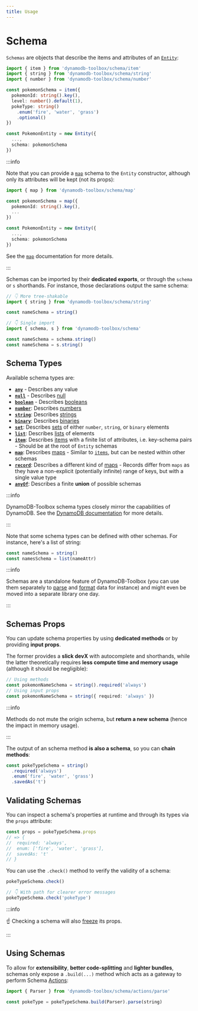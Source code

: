 ```yaml
---
title: Usage
---
```


# Schema

`Schemas` are objects that describe the items and attributes of an [`Entity`](../../3-entities/1-usage/index.md):

```ts
import { item } from 'dynamodb-toolbox/schema/item'
import { string } from 'dynamodb-toolbox/schema/string'
import { number } from 'dynamodb-toolbox/schema/number'

const pokemonSchema = item({
  pokemonId: string().key(),
  level: number().default(1),
  pokeType: string()
    .enum('fire', 'water', 'grass')
    .optional()
})

const PokemonEntity = new Entity({
  ...,
  schema: pokemonSchema
})
```

:::info

Note that you can provide a [`map`](../../4-schemas/14-map/index.md) schema to the `Entity` constructor, although only its attributes will be kept (not its props):

```ts
import { map } from 'dynamodb-toolbox/schema/map'

const pokemonSchema = map({
  pokemonId: string().key(),
  ...
})

const PokemonEntity = new Entity({
  ...,
  schema: pokemonSchema
})
```

See the [`map`](../14-map/index.md) documentation for more details.

:::

Schemas can be imported by their **dedicated exports**, or through the `schema` or `s` shorthands. For instance, those declarations output the same schema:

```ts
// 👇 More tree-shakable
import { string } from 'dynamodb-toolbox/schema/string'

const nameSchema = string()

// 👇 Single import
import { schema, s } from 'dynamodb-toolbox/schema'

const nameSchema = schema.string()
const nameSchema = s.string()
```

## Schema Types

Available schema types are:

- [**`any`**](../5-any/index.md) - Describes any value
- [**`null`**](../6-null/index.md) - Describes [null](https://docs.aws.amazon.com/amazondynamodb/latest/developerguide/HowItWorks.NamingRulesDataTypes.html#HowItWorks.DataTypes)
- [**`boolean`**](../7-boolean/index.md) - Describes [booleans](https://docs.aws.amazon.com/amazondynamodb/latest/developerguide/HowItWorks.NamingRulesDataTypes.html#HowItWorks.DataTypes)
- [**`number`**](../8-number/index.md): Describes [numbers](https://docs.aws.amazon.com/amazondynamodb/latest/developerguide/HowItWorks.NamingRulesDataTypes.html#HowItWorks.DataTypes)
- [**`string`**](../9-string/index.md): Describes [strings](https://docs.aws.amazon.com/amazondynamodb/latest/developerguide/HowItWorks.NamingRulesDataTypes.html#HowItWorks.DataTypes)
- [**`binary`**](../10-binary/index.md): Describes [binaries](https://docs.aws.amazon.com/amazondynamodb/latest/developerguide/HowItWorks.NamingRulesDataTypes.html#HowItWorks.DataTypes)
- [**`set`**](../11-set/index.md): Describes [sets](https://docs.aws.amazon.com/amazondynamodb/latest/developerguide/HowItWorks.NamingRulesDataTypes.html#HowItWorks.DataTypes) of either `number`, `string`, or `binary` elements
- [**`list`**](../12-list/index.md): Describes [lists](https://docs.aws.amazon.com/amazondynamodb/latest/developerguide/HowItWorks.NamingRulesDataTypes.html#HowItWorks.DataTypes) of elements
- [**`item`**](../13-item/index.md): Describes [items](https://docs.aws.amazon.com/amazondynamodb/latest/developerguide/HowItWorks.CoreComponents.html) with a finite list of attributes, i.e. key-schema pairs - Should be at the root of `Entity` schemas
- [**`map`**](../14-map/index.md): Describes [maps](https://docs.aws.amazon.com/amazondynamodb/latest/developerguide/HowItWorks.NamingRulesDataTypes.html#HowItWorks.DataTypes) - Similar to [`items`](../13-map/index.md), but can be nested within other schemas
- [**`record`**](../15-record/index.md): Describes a different kind of [maps](https://docs.aws.amazon.com/amazondynamodb/latest/developerguide/HowItWorks.NamingRulesDataTypes.html#HowItWorks.DataTypes) - Records differ from `maps` as they have a non-explicit (potentially infinite) range of keys, but with a single value type
- [**`anyOf`**](../5-any/index.md): Describes a finite **union** of possible schemas

:::info

DynamoDB-Toolbox schema types closely mirror the capabilities of DynamoDB. See the [DynamoDB documentation](https://docs.aws.amazon.com/amazondynamodb/latest/developerguide/HowItWorks.NamingRulesDataTypes.html#HowItWorks.DataTypes) for more details.

:::

Note that some schema types can be defined with other schemas. For instance, here's a list of string:

```ts
const nameSchema = string()
const namesSchema = list(nameAttr)
```

:::info

Schemas are a standalone feature of DynamoDB-Toolbox (you can use them separately to [parse](../17-actions/1-parse.md) and [format](../17-actions/2-format.md) data for instance) and might even be moved into a separate library one day.

:::

## Schemas Props

You can update schema properties by using **dedicated methods** or by providing **input props**.

The former provides a **slick devX** with autocomplete and shorthands, while the latter theoretically requires **less compute time and memory usage** (although it should be negligible):

```ts
// Using methods
const pokemonNameSchema = string().required('always')
// Using input props
const pokemonNameSchema = string({ required: 'always' })
```

:::info

Methods do not mute the origin schema, but **return a new schema** (hence the impact in memory usage).

:::

The output of an schema method **is also a schema**, so you can **chain methods**:

```ts
const pokeTypeSchema = string()
  .required('always')
  .enum('fire', 'water', 'grass')
  .savedAs('t')
```

## Validating Schemas

You can inspect a schema's properties at runtime and through its types via the `props` attribute:

```ts
const props = pokeTypeSchema.props
// => {
//  required: 'always',
//  enum: ['fire', 'water', 'grass'],
//  savedAs: 't'
// }
```

You can use the `.check()` method to verify the validity of a schema:

```ts
pokeTypeSchema.check()

// 👇 With path for clearer error messages
pokeTypeSchema.check('pokeType')
```

:::info

☝️ Checking a schema will also [freeze](https://developer.mozilla.org/fr/docs/Web/JavaScript/Reference/Global_Objects/Object/freeze) its props.

:::

## Using Schemas

To allow for **extensibility**, **better code-splitting** and **lighter bundles**, schemas only expose a `.build(...)` method which acts as a gateway to perform Schema [Actions](../../1-getting-started/3-usage/index.md#how-do-actions-work):

```ts
import { Parser } from 'dynamodb-toolbox/schema/actions/parse'

const pokeType = pokeTypeSchema.build(Parser).parse(string)
```
